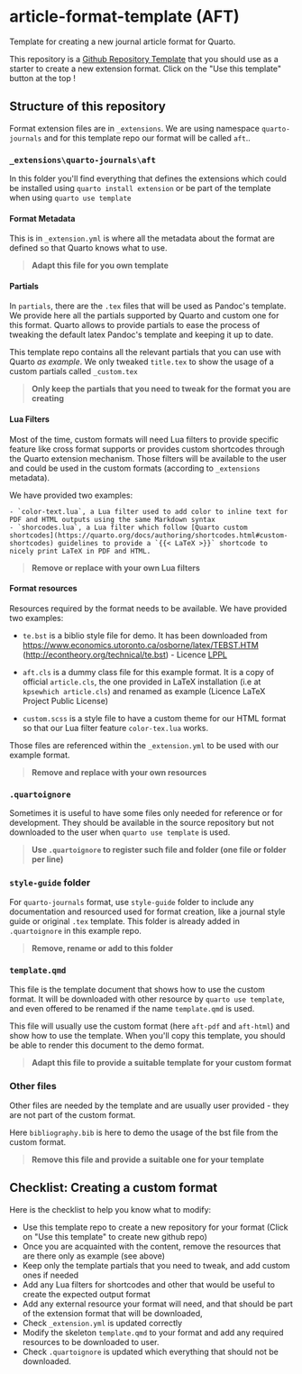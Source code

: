 # article-format-template (AFT)

Template for creating a new journal article format for Quarto.

This repository is a [Github Repository Template](https://docs.github.com/en/repositories/creating-and-managing-repositories/creating-a-repository-from-a-template) that you should use as a starter to create a new extension format. Click on the "Use this template" button at the top ! 

## Structure of this repository

Format extension files are in `_extensions`. We are using namespace `quarto-journals` and for this template repo our format will be called `aft`..

### `_extensions\quarto-journals\aft` 

In this folder you'll find everything that defines the extensions which could be installed using `quarto install extension` or be part of the template when using `quarto use template`

#### Format Metadata

This is in `_extension.yml` is where all the metadata about the format are defined so that Quarto knows what to use.

> **Adapt this file for you own template**

#### Partials

In `partials`, there are the `.tex` files that will be used as Pandoc's template. We provide here all the partials supported by Quarto and custom one for this format. Quarto allows to provide partials to ease the process of tweaking the default latex Pandoc's template and keeping it up to date.

This template repo contains all the relevant partials that you can use with Quarto _as example_. We only tweaked `title.tex` to show the usage of a custom partials called `_custom.tex`

> **Only keep the partials that you need to tweak for the format you are creating**

#### Lua Filters

Most of the time, custom formats will need Lua filters to provide specific feature like cross format supports or provides custom shortcodes through the Quarto extension mechanism. Those filters will be available to the user and could be used in the custom formats (according to `_extensions` metadata). 

We have provided two examples: 

    - `color-text.lua`, a Lua filter used to add color to inline text for PDF and HTML outputs using the same Markdown syntax
    - `shorcodes.lua`, a Lua filter which follow [Quarto custom shortcodes](https://quarto.org/docs/authoring/shortcodes.html#custom-shortcodes) guidelines to provide a `{{< LaTeX >}}` shortcode to nicely print LaTeX in PDF and HTML. 

> **Remove or replace with your own Lua filters**

#### Format resources

Resources required by the format needs to be available. We have provided two examples: 

- `te.bst` is a biblio style file for demo. It has been downloaded from https://www.economics.utoronto.ca/osborne/latex/TEBST.HTM (http://econtheory.org/technical/te.bst) - Licence [LPPL](https://www.latex-project.org/lppl/)

- `aft.cls` is a dummy class file for this example format. It is a copy of official `article.cls`, the one provided in LaTeX installation (i.e at `kpsewhich article.cls`) and renamed as example (Licence LaTeX Project Public License)

- `custom.scss` is a style file to have a custom theme for our HTML format so that our Lua filter feature `color-tex.lua` works.

Those files are referenced within the `_extension.yml` to be used with our example format.

> **Remove and replace with your own resources**

### `.quartoignore` 

Sometimes it is useful to have some files only needed for reference or for development. They should be available in the source repository but not downloaded to the user when `quarto use template` is used.

> **Use `.quartoignore` to register such file and folder (one file or folder per line)**

### `style-guide` folder

For `quarto-journals` format, use `style-guide` folder to include any documentation and resourced used for format creation, like a journal style guide or original `.tex` template. This folder is already added in `.quartoignore` in this example repo.

> **Remove, rename or add to this folder**

### `template.qmd`

This file is the template document that shows how to use the custom format. It will be downloaded with other resource by `quarto use template`, and even offered to be renamed if the name `template.qmd` is used. 

This file will usually use the custom format (here `aft-pdf` and `aft-html`) and show how to use the template. When you'll copy this template, you should be able to render this document to the demo format. 

> **Adapt this file to provide a suitable template for your custom format**

### Other files

Other files are needed by the template and are usually user provided - they are not part of the custom format. 

Here `bibliography.bib` is here to demo the usage of the bst file from the custom format.

> **Remove this file and provide a suitable one for your template**

## Checklist: Creating a custom format

Here is the checklist to help you know what to modify:

- Use this template repo to create a new repository for your format (Click on "Use this template" to create new github repo)
- Once you are acquainted with the content, remove the resources that are there only as example (see above)
- Keep only the template partials that you need to tweak, and add custom ones if needed
- Add any Lua filters for shortcodes and other that would be useful to create the expected output format
- Add any external resource your format will need, and that should be part of the extension format that will be downloaded,
- Check `_extension.yml` is updated correctly
- Modify the skeleton `template.qmd` to your format and add any required resources to be downloaded to user.
- Check `.quartoignore` is updated which everything that should not be downloaded.